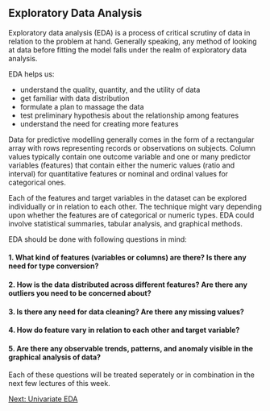 ## Exploratory Data Analysis 

Exploratory data analysis (EDA) is a process of critical scrutiny of data in relation to the problem at hand. Generally speaking, any method of looking at data before fitting the model falls under the realm of exploratory data analysis. 

EDA helps us:<br>

- understand the quality, quantity, and the utility of data <br>
- get familiar with data distribution <br>
- formulate a plan to massage the data<br>
- test preliminary hypothesis about the relationship among features<br>
- understand the need for creating more features<br>


Data for predictive modelling generally comes in the form of a rectangular array with rows representing records or observations on subjects. Column values typically contain one outcome variable and one or many predictor variables (features)  that contain either the numeric values (ratio and interval) for quantitative features or nominal and ordinal values for categorical ones.

Each of the features and target variables in the dataset can be explored  individually or in relation to each other. The technique might vary depending upon whether the features are of categorical or numeric types. EDA could involve  statistical summaries, tabular analysis, and graphical methods.

EDA should be done with following questions in mind:

#### 1. What kind of features (variables or columns) are there? Is there any need for type conversion?
#### 2. How is the data distributed across different features? Are there any outliers you need to be concerned about?
#### 3. Is there any need for data cleaning? Are there any missing values?
#### 4. How do  feature vary in relation to each other and target variable?
#### 5. Are there any observable trends, patterns, and  anomaly visible in the graphical analysis of data?

Each of these questions will be treated seperately or in combination in the next few lectures of this week.

[Next: Univariate EDA](https://github.com/abanskota/t81_577_data_science/weekly_materials/week7/docs/eda-univariate.ipynb)
